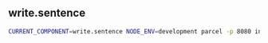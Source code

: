 ## write.sentence

```bash
CURRENT_COMPONENT=write.sentence NODE_ENV=development parcel -p 8080 index.html
```